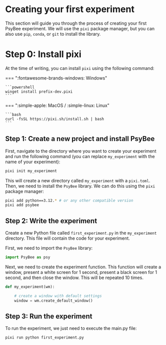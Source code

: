 # Creating your first experiment

This section will guide you through the process of creating your first PsyBee experiment. We will use the `pixi` package manager, but you can also use `pip`, `conda`, or `git` to install the library.

# Step 0: Install pixi

At the time of writing, you can install `pixi` using the following command:

=== ":fontawesome-brands-windows: Windows"

    ```powershell
    winget install prefix-dev.pixi
    ```

=== ":simple-apple: MacOS / :simple-linux: Linux"

    ```bash
    curl -fsSL https://pixi.sh/install.sh | bash
    ```


## Step 1: Create a new project and install PsyBee

First, navigate to the directory where you want to create your experiment and run the following command (you can replace `my_experiment` with the name of your experiment):

```bash
pixi init my_experiment
```

This will create a new directory called `my_experiment` with a `pixi.toml`. Then, we need to install the `PsyBee` library. We can do this using the `pixi` package manager:

```bash
pixi add python==3.12.* # or any other compatible version
pixi add psybee
```

## Step 2: Write the experiment

Create a new Python file called `first_experiment.py` in the `my_experiment` directory. This file will contain the code for your experiment.


First, we need to import the `PsyBee` library:

```python
import PsyBee as psy
```

Next, we need to create the experiment function. This function will create a window, present a white screen for 1 second, present a black screen for 1 second, and then close the window. This will be repeated 10 times.

```python
def my_experiment(wm):

    # create a window with default settings
    window = wm.create_default_window()

```


## Step 3: Run the experiment

To run the experiment, we just need to execute the main.py file:

```bash
pixi run python first_experiment.py
```
